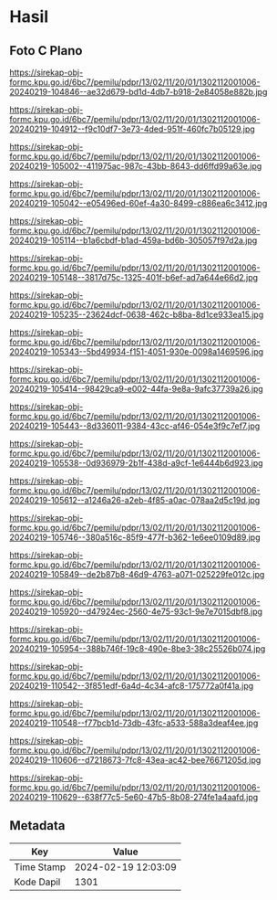 # Hasil

## Foto C Plano

https://sirekap-obj-formc.kpu.go.id/6bc7/pemilu/pdpr/13/02/11/20/01/1302112001006-20240219-104846--ae32d679-bd1d-4db7-b918-2e84058e882b.jpg

https://sirekap-obj-formc.kpu.go.id/6bc7/pemilu/pdpr/13/02/11/20/01/1302112001006-20240219-104912--f9c10df7-3e73-4ded-951f-460fc7b05129.jpg

https://sirekap-obj-formc.kpu.go.id/6bc7/pemilu/pdpr/13/02/11/20/01/1302112001006-20240219-105002--411975ac-987c-43bb-8643-dd6ffd99a63e.jpg

https://sirekap-obj-formc.kpu.go.id/6bc7/pemilu/pdpr/13/02/11/20/01/1302112001006-20240219-105042--e05496ed-60ef-4a30-8499-c886ea6c3412.jpg

https://sirekap-obj-formc.kpu.go.id/6bc7/pemilu/pdpr/13/02/11/20/01/1302112001006-20240219-105114--b1a6cbdf-b1ad-459a-bd6b-305057f97d2a.jpg

https://sirekap-obj-formc.kpu.go.id/6bc7/pemilu/pdpr/13/02/11/20/01/1302112001006-20240219-105148--3817d75c-1325-401f-b6ef-ad7a644e66d2.jpg

https://sirekap-obj-formc.kpu.go.id/6bc7/pemilu/pdpr/13/02/11/20/01/1302112001006-20240219-105235--23624dcf-0638-462c-b8ba-8d1ce933ea15.jpg

https://sirekap-obj-formc.kpu.go.id/6bc7/pemilu/pdpr/13/02/11/20/01/1302112001006-20240219-105343--5bd49934-f151-4051-930e-0098a1469596.jpg

https://sirekap-obj-formc.kpu.go.id/6bc7/pemilu/pdpr/13/02/11/20/01/1302112001006-20240219-105414--98429ca9-e002-44fa-9e8a-9afc37739a26.jpg

https://sirekap-obj-formc.kpu.go.id/6bc7/pemilu/pdpr/13/02/11/20/01/1302112001006-20240219-105443--8d336011-9384-43cc-af46-054e3f9c7ef7.jpg

https://sirekap-obj-formc.kpu.go.id/6bc7/pemilu/pdpr/13/02/11/20/01/1302112001006-20240219-105538--0d936979-2b1f-438d-a9cf-1e6444b6d923.jpg

https://sirekap-obj-formc.kpu.go.id/6bc7/pemilu/pdpr/13/02/11/20/01/1302112001006-20240219-105612--a1246a26-a2eb-4f85-a0ac-078aa2d5c19d.jpg

https://sirekap-obj-formc.kpu.go.id/6bc7/pemilu/pdpr/13/02/11/20/01/1302112001006-20240219-105746--380a516c-85f9-477f-b362-1e6ee0109d89.jpg

https://sirekap-obj-formc.kpu.go.id/6bc7/pemilu/pdpr/13/02/11/20/01/1302112001006-20240219-105849--de2b87b8-46d9-4763-a071-025229fe012c.jpg

https://sirekap-obj-formc.kpu.go.id/6bc7/pemilu/pdpr/13/02/11/20/01/1302112001006-20240219-105920--d47924ec-2560-4e75-93c1-9e7e7015dbf8.jpg

https://sirekap-obj-formc.kpu.go.id/6bc7/pemilu/pdpr/13/02/11/20/01/1302112001006-20240219-105954--388b746f-19c8-490e-8be3-38c25526b074.jpg

https://sirekap-obj-formc.kpu.go.id/6bc7/pemilu/pdpr/13/02/11/20/01/1302112001006-20240219-110542--3f851edf-6a4d-4c34-afc8-175772a0f41a.jpg

https://sirekap-obj-formc.kpu.go.id/6bc7/pemilu/pdpr/13/02/11/20/01/1302112001006-20240219-110548--f77bcb1d-73db-43fc-a533-588a3deaf4ee.jpg

https://sirekap-obj-formc.kpu.go.id/6bc7/pemilu/pdpr/13/02/11/20/01/1302112001006-20240219-110606--d7218673-7fc8-43ea-ac42-bee76671205d.jpg

https://sirekap-obj-formc.kpu.go.id/6bc7/pemilu/pdpr/13/02/11/20/01/1302112001006-20240219-110629--638f77c5-5e60-47b5-8b08-274fe1a4aafd.jpg


## Metadata

| Key        | Value               |
| ---------- | ------------------- |
| Time Stamp | 2024-02-19 12:03:09 |
| Kode Dapil | 1301                |



